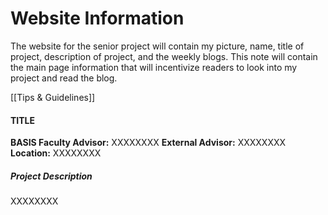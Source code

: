 # Website Information
The website for the senior project will contain my picture, name, title of project, description of project, and the weekly blogs. This note will contain the main page information that will incentivize readers to look into my project and read the blog.

[[Tips & Guidelines]]

#### TITLE
**BASIS Faculty Advisor:** XXXXXXXX
**External Advisor:** XXXXXXXX
**Location:** XXXXXXXX
##### Project Description
XXXXXXXX